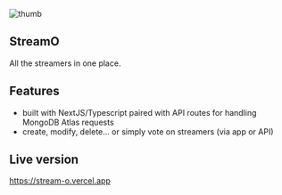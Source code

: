 ![thumb](https://github.com/Vukain/StreamO/assets/55598879/b7aafc50-3fba-4d79-b474-11b5d8408f4d)


## StreamO

All the streamers in one place.

## Features

- built with NextJS/Typescript paired with API routes for handling MongoDB Atlas requests
- create, modify, delete... or simply vote on streamers (via app or API)

## Live version

https://stream-o.vercel.app
